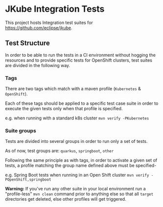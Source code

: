 # JKube Integration Tests

This project hosts Integration test suites for https://github.com/eclipse/jkube.

## Test Structure

In order to be able to run the tests in a CI environment without hogging the resources
and to provide specific tests for OpenShift clusters, test suites are divided in the following
way.

### Tags

There are two tags which match with a maven profile (`Kubernetes` & `OpenShift`).

Each of these tags should be applied to a specific test case suite in order to execute
the given tests only when that profile is specified.

e.g. when running with a standard k8s cluster `mvn verify -PKubernetes`

### Suite groups

Tests are divided into several groups in order to run only a set of tests.

As of now, test groups are: `quarkus`, `springboot`, `other`

Following the same principle as with tags, in order to activate a given set of tests,
a profile matching the group name defined above must be specified-

e.g. Spring Boot tests when running in an Open Shift cluster `mvn verify -POpenShift,springboot`

**Warning:** If you've run any other suite in your local environment run a "profile-less" `mvn clean`
command prior to anything else so that all `target` directories get deleted,
else other profiles will get triggered.

